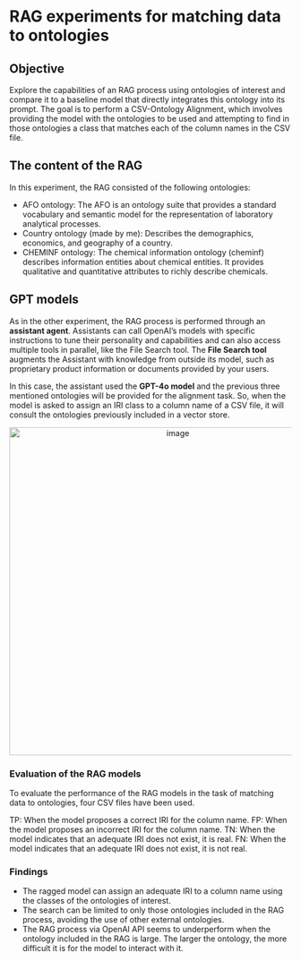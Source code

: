 # RAG experiments for matching data to ontologies

## Objective
 
Explore the capabilities of an RAG process using ontologies of interest and compare it to a baseline model that directly integrates this ontology into its prompt. The goal is to perform a CSV-Ontology Alignment, which involves providing the model with the ontologies to be used and attempting to find in those ontologies a class that matches each of the column names in the CSV file.

## The content of the RAG

In this experiment, the RAG consisted of the following ontologies:
* AFO ontology: The AFO is an ontology suite that provides a standard vocabulary and semantic model for the representation of laboratory analytical processes. 
* Country ontology (made by me): Describes the demographics, economics, and geography of a country.
* CHEMINF ontology: The chemical information ontology (cheminf) describes information entities about chemical entities. It provides qualitative and quantitative attributes to richly describe chemicals.

## GPT models
As in the other experiment, the RAG process is performed through an **assistant agent**. Assistants can call OpenAI’s models with specific instructions to tune their personality and capabilities and can also access multiple tools in parallel, like the File Search tool. The **File Search tool** augments the Assistant with knowledge from outside its model, such as proprietary product information or documents provided by your users.

In this case, the assistant used the **GPT-4o model** and the previous three mentioned ontologies will be provided for the alignment task. So, when the model is asked to assign an IRI class to a column name of a CSV file, it will consult the ontologies previously included in a vector store.

<p align="center">
<img width="586" alt="image" src="https://github.com/user-attachments/assets/f2a677f1-60d4-435a-bd24-9f23edd66de9" />
</p>

### Evaluation of the RAG models
To evaluate the performance of the RAG models in the task of matching data to ontologies, four CSV files have been used.

TP: When the model proposes a correct IRI for the column name.
FP: When the model proposes an incorrect IRI for the column name.
TN: When the model indicates that an adequate IRI does not exist, it is real.
FN: When the model indicates that an adequate IRI does not exist, it is not real.


### Findings
* The ragged model can assign an adequate IRI to a column name using the classes of the ontologies of interest.
* The search can be limited to only those ontologies included in the RAG process, avoiding the use of other external ontologies.
* The RAG process via OpenAI API seems to underperform when the ontology included in the RAG is large. The larger the ontology, the more difficult it is for the model to interact with it.

